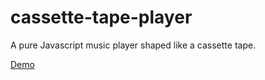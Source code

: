 # cassette-tape-player
A pure Javascript music player shaped like a cassette tape.

[Demo](https://jsfiddle.net/robertodealmeida/40d3mp7q/169/)
